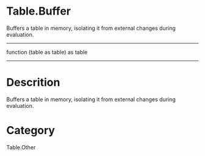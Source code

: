 ﻿# Table.Buffer
Buffers a table in memory, isolating it from external changes during evaluation.
***
function (table as table) as table
***
# Descrition 
Buffers a table in memory, isolating it from external changes during evaluation.
# Category 
Table.Other
